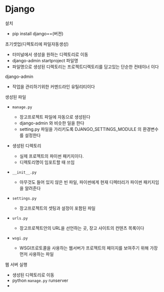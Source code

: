 # Django 
설치
- pip install django==(버젼)

초기셋업(디렉토리에 파일자동생성)
- 터미널에서 생성을 원하는 디렉토리로 이동
- django-admin startproject 파일명
- 파일명으로 생성된 디렉토리는 프로젝트디렉토리를 담고있는 단순한 컨테이너 이다

django-admin 
- 작업을 관리하기위한 커멘드라인 유틸리티이다

생성된 파일

- ```manage.py```
    - 장고프로젝트 파일에 자동으로 생성된다
    - django-admin 와 비슷한 일을 한다
    - setting.py 파일을 가리키도록 DJANGO_SETTINGS_MODULE 의 환경변수를 설정한다

- 생성된 디렉토리
    - 실제 프로젝트의 파이썬 패키지이다.
    - 디렉토리명이 임포트할 때 쓰임

- ```__init__.py```
    - 아무것도 들어 있지 않은 빈 파일, 파이썬에게 현재 디렉터리가 파이썬 패키지임을 알려준다

- ```settings.py```
    - 장고프로젝트의 셋팅과 설정이 포함된 파일

- ```urls.py```
    - 장고프로젝트안의 URL을 선언하는 곳, 장고 사이트의 컨텐츠 목록이다

- ```wsgi.py```
    - WSGI프로토콜을 사용하는 웹서버가 프로젝트의 페이지를 보여주기 위해 가장먼저 사용하는 파일

웹 서버 실행
- 생성된 디렉토리로 이동
- python ```manage.py``` runserver 
- 